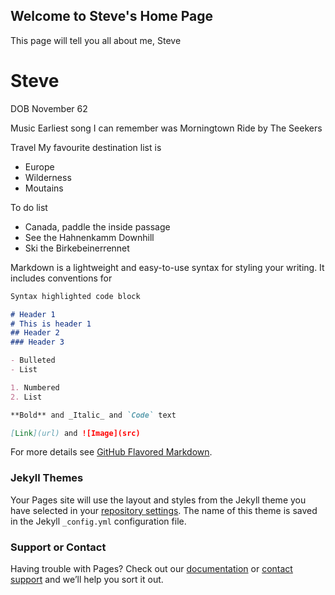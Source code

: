 ## Welcome to Steve's Home Page



This page will tell you all about me, Steve

# Steve

DOB November 62

Music
Earliest song I can remember was Morningtown Ride by The Seekers

Travel
My favourite destination list is 
- Europe
- Wilderness
- Moutains

To do list
- Canada, paddle the inside passage
- See the Hahnenkamm Downhill
- Ski the Birkebeinerrennet




Markdown is a lightweight and easy-to-use syntax for styling your writing. It includes conventions for

```markdown
Syntax highlighted code block

# Header 1
# This is header 1
## Header 2
### Header 3

- Bulleted
- List

1. Numbered
2. List

**Bold** and _Italic_ and `Code` text

[Link](url) and ![Image](src)
```

For more details see [GitHub Flavored Markdown](https://guides.github.com/features/mastering-markdown/).

### Jekyll Themes

Your Pages site will use the layout and styles from the Jekyll theme you have selected in your [repository settings](https://github.com/STGreenGitHub/steve.github.io/settings). The name of this theme is saved in the Jekyll `_config.yml` configuration file.

### Support or Contact

Having trouble with Pages? Check out our [documentation](https://help.github.com/categories/github-pages-basics/) or [contact support](https://github.com/contact) and we’ll help you sort it out.
